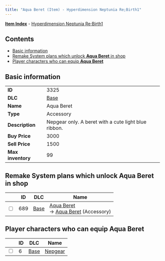 ```yaml
---
title: "Aqua Beret (Item) - Hyperdimension Neptunia Re;Birth1"
---
```


[**Item Index**](/neptunia/rb1/item/index.html) - [Hyperdimension Neptunia Re;Birth1](/neptunia/rb1)

## Contents

- [Basic information](#basic-information)
- [Remake System plans which unlock **Aqua Beret** in shop](#remake-system-plans-which-unlock-aqua-beret-in-shop)
- [Player characters who can equip **Aqua Beret**](#player-characters-who-can-equip-aqua-beret)

## Basic information

|   |   |
| -- | -- |
| **ID** | 3325 |
| **DLC** | [Base](/neptunia/rb1/dlc/1-base.html) |
| **Name** | Aqua Beret |
| **Type** | Accessory |
| **Description** | Nepgear only. A beret with a cute light blue ribbon. |
| **Buy Price** | 3000 |
| **Sell Price** | 1500 |
| **Max inventory** | 99 |

## Remake System plans which unlock **Aqua Beret** in shop

|    | ID | DLC | Name |
| -- | -- | --- | ---- |
| <input type="checkbox" id="rb1-remake-1-689" class="trackbox" /> | 689 | [Base](/neptunia/rb1/dlc/1-base.html) | [Aqua Beret](/neptunia/rb1/remake/1-689-aqua-beret.html)<br />→ [Aqua Beret](/neptunia/rb1/item/1-3325-aqua-beret.html) (Accessory) |

## Player characters who can equip **Aqua Beret**

|    | ID | DLC | Name |
| -- | -- | --- | ---- |
| <input type="checkbox" id="rb1-player-1-6" class="trackbox" /> | 6 | [Base](/neptunia/rb1/dlc/1-base.html) | [Nepgear](/neptunia/rb1/player/1-6-nepgear.html) |